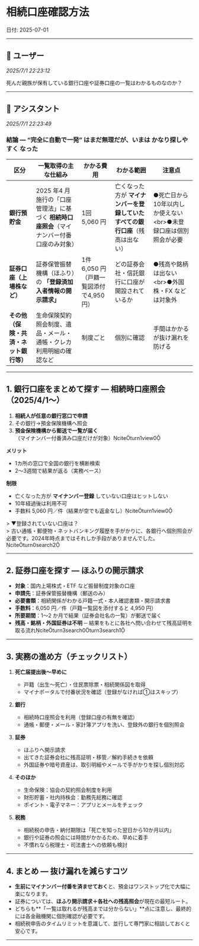 # 相続口座確認方法

日付: 2025-07-01

---

## 👤 ユーザー
*2025/7/1 22:23:12*

死んだ親族が保有している銀行口座や証券口座の一覧はわかるものなのか？

---

## 🤖 アシスタント
*2025/7/1 22:23:49*

### 結論 ― “完全に自動で一発” はまだ無理だが、いまは **かなり探しやすく** なった  

| 区分 | 一覧取得の主な仕組み | かかる費用 | わかる範囲 | 注意点 |
|------|-----------------------|-------------|-------------|---------|
| **銀行預貯金** | 2025 年4 月施行の「口座管理法」に基づく **相続時口座照会**（マイナンバー付番口座のみ対象） | 1回 5,060 円 | 亡くなった方が **マイナンバーを登録していたすべての銀行口座**（残高は出ない） | ●死亡日から10年以内しか使えない&lt;br&gt;●未登録口座は個別照会が必要 | 
| **証券口座（上場株など）** | 証券保管振替機構（ほふり）の **「登録済加入者情報の開示請求」** | 1件 6,050 円（戸籍一覧図添付で4,950 円） | どの証券会社・信託銀行に口座が開設されているか | ●残高や銘柄は出ない&lt;br&gt;●外国株・FX などは対象外 |
| **その他（保険・共済・ネット銀行等）** | 生命保険契約照会制度、遺品・メール・通帳・クレカ利用明細の確認など | 制度ごと | 個別に確認 | 手間はかかるが抜け漏れを防げる |

---

## 1. 銀行口座をまとめて探す ― 相続時口座照会（2025/4/1〜）

1. **相続人が任意の銀行窓口で申請**  
2. その銀行→預金保険機構へ照会  
3. **預金保険機構から郵送で一覧が届く**  
   （マイナンバー付番済み口座だけが対象）citeturn1view0

**メリット**

- 1カ所の窓口で全国の銀行を横断検索  
- 2〜3週間で結果が返る（実務ベース）

**制限**

- 亡くなった方が **マイナンバー登録** していない口座はヒットしない  
- 10年経過後は利用不可  
- 手数料 5,060 円／件（結果が空でも返金なし）citeturn1view0

&gt; ▼登録されていない口座は？  
&gt; 古い通帳・郵便物・ネットバンキング履歴を手がかりに、各銀行へ個別照会が必要です。2024年時点まではそれしか手段がありませんでした。citeturn0search2

---

## 2. 証券口座を探す ― ほふりの開示請求

- **対象**：国内上場株式・ETF など振替制度対象の口座  
- **申請先**：証券保管振替機構（郵送のみ）  
- **必要書類**：相続関係がわかる戸籍一式・本人確認書類・開示請求書  
- **手数料**：6,050 円／件（戸籍一覧図を添付すると 4,950 円）  
- **所要期間**：1〜2 か月で結果（証券会社名の一覧）が郵送で届く  
- **残高・銘柄・外国証券は不明** ─ 結果をもとに各社へ問い合わせて残高証明を取る流れciteturn3search0turn3search1

---

## 3. 実務の進め方（チェックリスト）

1. **死亡届提出後〜早めに**  
   - 戸籍（出生〜死亡）・住民票除票・相続関係図を取得  
   - マイナポータルで付番状況を確認（登録がなければ①はスキップ）  

2. **銀行**  
   - 相続時口座照会を利用（登録口座の有無を確認）  
   - 通帳・郵便・メール・家計簿アプリを洗い、登録外の銀行を個別照会  

3. **証券**  
   - ほふりへ開示請求  
   - 出てきた証券会社に残高証明・移管／解約手続きを依頼  
   - 外国証券や暗号資産は、取引明細やメールで手がかりを探し個別対応  

4. **そのほか**  
   - 生命保険：協会の契約照会制度を利用  
   - 財形貯蓄・社内持株会：勤務先総務に確認  
   - ポイント・電子マネー：アプリとメールをチェック  

5. **税務**  
   - 相続税の申告・納付期限は「死亡を知った翌日から10か月以内」  
   - 銀行や証券の照会には時間がかかるため、早めに着手  
   - 不慣れなら税理士・司法書士への依頼も検討  

---

## 4. まとめ ― 抜け漏れを減らすコツ

- **生前にマイナンバー付番を済ませておく**と、預金はワンストップ化で大幅に楽になります。  
- 証券については、**ほふり開示請求＋各社への残高照会**が現在の最短ルート。  
- どちらも**「一覧は取れるが残高までは分からない」**点に注意し、最終的には各金融機関に個別確認が必要です。  
- 相続税申告のタイムリミットを意識して、並行して専門家に相談しておくと安心です。

---
